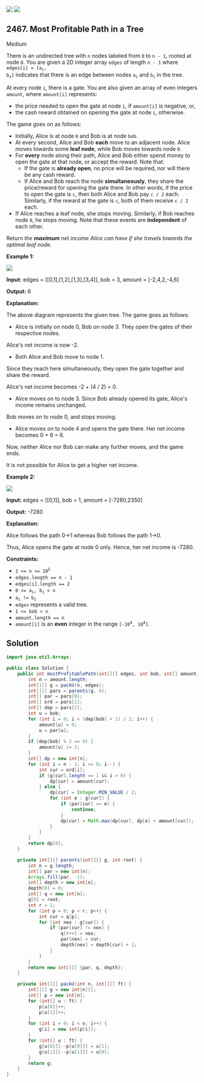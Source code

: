 [![](https://img.shields.io/github/stars/javadev/LeetCode-in-Java?label=Stars&style=flat-square)](https://github.com/javadev/LeetCode-in-Java)
[![](https://img.shields.io/github/forks/javadev/LeetCode-in-Java?label=Fork%20me%20on%20GitHub%20&style=flat-square)](https://github.com/javadev/LeetCode-in-Java/fork)

## 2467\. Most Profitable Path in a Tree

Medium

There is an undirected tree with `n` nodes labeled from `0` to `n - 1`, rooted at node `0`. You are given a 2D integer array `edges` of length `n - 1` where <code>edges[i] = [a<sub>i</sub>, b<sub>i</sub>]</code> indicates that there is an edge between nodes <code>a<sub>i</sub></code> and <code>b<sub>i</sub></code> in the tree.

At every node `i`, there is a gate. You are also given an array of even integers `amount`, where `amount[i]` represents:

*   the price needed to open the gate at node `i`, if `amount[i]` is negative, or,
*   the cash reward obtained on opening the gate at node `i`, otherwise.

The game goes on as follows:

*   Initially, Alice is at node `0` and Bob is at node `bob`.
*   At every second, Alice and Bob **each** move to an adjacent node. Alice moves towards some **leaf node**, while Bob moves towards node `0`.
*   For **every** node along their path, Alice and Bob either spend money to open the gate at that node, or accept the reward. Note that:
    *   If the gate is **already open**, no price will be required, nor will there be any cash reward.
    *   If Alice and Bob reach the node **simultaneously**, they share the price/reward for opening the gate there. In other words, if the price to open the gate is `c`, then both Alice and Bob pay `c / 2` each. Similarly, if the reward at the gate is `c`, both of them receive `c / 2` each.
*   If Alice reaches a leaf node, she stops moving. Similarly, if Bob reaches node `0`, he stops moving. Note that these events are **independent** of each other.

Return _the **maximum** net income Alice can have if she travels towards the optimal leaf node._

**Example 1:**

![](https://assets.leetcode.com/uploads/2022/10/29/eg1.png)

**Input:** edges = \[\[0,1],[1,2],[1,3],[3,4]], bob = 3, amount = [-2,4,2,-4,6]

**Output:** 6

**Explanation:**

The above diagram represents the given tree. The game goes as follows:

- Alice is initially on node 0, Bob on node 3. They open the gates of their respective nodes.

Alice's net income is now -2.

- Both Alice and Bob move to node 1.

Since they reach here simultaneously, they open the gate together and share the reward.

Alice's net income becomes -2 + (4 / 2) = 0.

- Alice moves on to node 3. Since Bob already opened its gate, Alice's income remains unchanged.

Bob moves on to node 0, and stops moving.

- Alice moves on to node 4 and opens the gate there. Her net income becomes 0 + 6 = 6.

Now, neither Alice nor Bob can make any further moves, and the game ends.

It is not possible for Alice to get a higher net income. 

**Example 2:**

![](https://assets.leetcode.com/uploads/2022/10/29/eg2.png)

**Input:** edges = \[\[0,1]], bob = 1, amount = [-7280,2350]

**Output:** -7280

**Explanation:**

Alice follows the path 0->1 whereas Bob follows the path 1->0.

Thus, Alice opens the gate at node 0 only. Hence, her net income is -7280. 

**Constraints:**

*   <code>2 <= n <= 10<sup>5</sup></code>
*   `edges.length == n - 1`
*   `edges[i].length == 2`
*   <code>0 <= a<sub>i</sub>, b<sub>i</sub> < n</code>
*   <code>a<sub>i</sub> != b<sub>i</sub></code>
*   `edges` represents a valid tree.
*   `1 <= bob < n`
*   `amount.length == n`
*   `amount[i]` is an **even** integer in the range <code>[-10<sup>4</sup>, 10<sup>4</sup>]</code>.

## Solution

```java
import java.util.Arrays;

public class Solution {
    public int mostProfitablePath(int[][] edges, int bob, int[] amount) {
        int n = amount.length;
        int[][] g = packU(n, edges);
        int[][] pars = parents(g, 0);
        int[] par = pars[0];
        int[] ord = pars[1];
        int[] dep = pars[2];
        int u = bob;
        for (int i = 0; i < (dep[bob] + 1) / 2; i++) {
            amount[u] = 0;
            u = par[u];
        }
        if (dep[bob] % 2 == 0) {
            amount[u] /= 2;
        }
        int[] dp = new int[n];
        for (int i = n - 1; i >= 0; i--) {
            int cur = ord[i];
            if (g[cur].length == 1 && i > 0) {
                dp[cur] = amount[cur];
            } else {
                dp[cur] = Integer.MIN_VALUE / 2;
                for (int e : g[cur]) {
                    if (par[cur] == e) {
                        continue;
                    }
                    dp[cur] = Math.max(dp[cur], dp[e] + amount[cur]);
                }
            }
        }
        return dp[0];
    }

    private int[][] parents(int[][] g, int root) {
        int n = g.length;
        int[] par = new int[n];
        Arrays.fill(par, -1);
        int[] depth = new int[n];
        depth[0] = 0;
        int[] q = new int[n];
        q[0] = root;
        int r = 1;
        for (int p = 0; p < r; p++) {
            int cur = q[p];
            for (int nex : g[cur]) {
                if (par[cur] != nex) {
                    q[r++] = nex;
                    par[nex] = cur;
                    depth[nex] = depth[cur] + 1;
                }
            }
        }
        return new int[][] {par, q, depth};
    }

    private int[][] packU(int n, int[][] ft) {
        int[][] g = new int[n][];
        int[] p = new int[n];
        for (int[] u : ft) {
            p[u[0]]++;
            p[u[1]]++;
        }
        for (int i = 0; i < n; i++) {
            g[i] = new int[p[i]];
        }
        for (int[] u : ft) {
            g[u[0]][--p[u[0]]] = u[1];
            g[u[1]][--p[u[1]]] = u[0];
        }
        return g;
    }
}
```